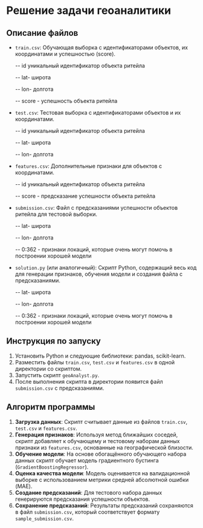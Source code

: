 # Решение задачи геоаналитики

## Описание файлов

- `train.csv`: Обучающая выборка с идентификаторами объектов, их координатами и успешностью (score).

    -- id уникальный идентификатор объекта ритейла
  
    -- lat- широта
  
    -- lon- долгота
  
    -- score - успешность объекта ритейла

- `test.csv`: Тестовая выборка с идентификаторами объектов и их координатами.

    -- id уникальный идентификатор объекта ритейла
  
    -- lat- широта
  
    -- lon- долгота

- `features.csv`: Дополнительные признаки для объектов с координатами.

    -- id уникальный идентификатор объекта ритейла
  
    -- score - предсказание успешности объекта ритейла

- `submission.csv`: Файл с предсказаниями успешности объектов ритейла для тестовой выборки.

    -- lat- широта
  
    -- lon- долгота
  
    -- 0:362 - признаки локаций, которые очень могут помочь в построении хорошей модели

- `solution.py` (или аналогичный): Скрипт Python, содержащий весь код для генерации признаков, обучения модели и создания файла с предсказаниями.

    -- lat- широта
  
    -- lon- долгота
  
    -- 0:362 - признаки локаций, которые очень могут помочь в построении хорошей модели

## Инструкция по запуску

1. Установить Python и следующие библиотеки: pandas, scikit-learn.
2. Разместить файлы `train.csv`, `test.csv` и `features.csv` в одной директории со скриптом.
3. Запустить скрипт `geoAnalyst.py`.
4. После выполнения скрипта в директории появится файл `submission.csv` с предсказаниями.

## Алгоритм программы

1. **Загрузка данных**: Скрипт считывает данные из файлов `train.csv`, `test.csv` и `features.csv`.
2. **Генерация признаков**: Используя метод ближайших соседей, скрипт добавляет к обучающему и тестовому наборам данных признаки из `features.csv`, основанные на географической близости.
3. **Обучение модели**: На основе обогащённого обучающего набора данных скрипт обучает модель градиентного бустинга (`GradientBoostingRegressor`).
4. **Оценка качества модели**: Модель оценивается на валидационной выборке с использованием метрики средней абсолютной ошибки (MAE).
5. **Создание предсказаний**: Для тестового набора данных генерируются предсказания успешности объектов.
6. **Сохранение предсказаний**: Результаты предсказаний сохраняются в файл `submission.csv`, который соответствует формату `sample_submission.csv`.
